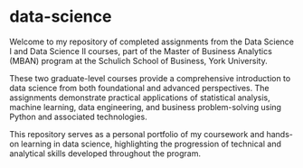 # data-science
Welcome to my repository of completed assignments from the Data Science I and Data Science II courses, part of the Master of Business Analytics (MBAN) program at the Schulich School of Business, York University.

These two graduate-level courses provide a comprehensive introduction to data science from both foundational and advanced perspectives. The assignments demonstrate practical applications of statistical analysis, machine learning, data engineering, and business problem-solving using Python and associated technologies.

This repository serves as a personal portfolio of my coursework and hands-on learning in data science, highlighting the progression of technical and analytical skills developed throughout the program.

